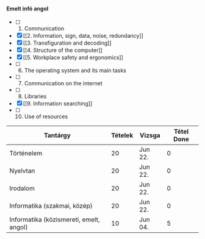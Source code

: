 #### Emelt infó angol
- [ ] 1. Communication
- [x] [[2. Information, sign, data, noise, redundancy]]
- [x] [[3. Transfiguration and decoding]]
- [x] [[4. Structure of the computer]]
- [x] [[5. Workplace safety and ergonomics]]
- [ ] 6. The operating system and its main tasks
- [ ] 7. Communication on the internet
- [ ] 8. Libraries
- [x] [[9. Information searching]]
- [ ] 10. Use of resources


Tantárgy | Tételek | Vizsga | Tétel Done
------------ | ------------ | ------------ | ------------
Történelem | 20 | Jun 22. | 0
Nyelvtan | 20 | Jun 22. | 0
Irodalom | 20 | Jun 22. | 0
Informatika (szakmai, közép) | 20 | Jun 22. | 0
Informatika (közismereti, emelt, angol) | 10 | Jun 04. | 5